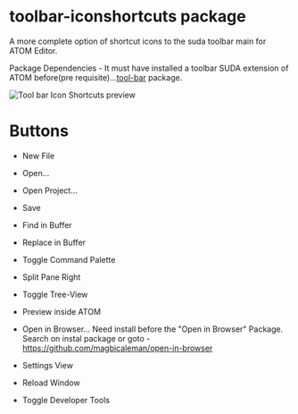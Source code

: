 # toolbar-iconshortcuts package

A more complete option of shortcut icons to the suda toolbar main for ATOM Editor.

Package Dependencies - It must have installed a toolbar SUDA extension of ATOM before(pre requisite)...[tool-bar](https://atom.io/packages/tool-bar) package.

![Tool bar Icon Shortcuts preview](http://www.thiagolucio.com.br/images/toolbar-iconshortcuts.jpg)

# Buttons

* New File
* Open...
* Open Project...
* Save
* Find in Buffer
* Replace in Buffer
* Toggle Command Palette

* Split Pane Right
* Toggle Tree-View
* Preview inside ATOM
* Open in Browser... Need install before the "Open in Browser" Package. Search on instal package or goto - https://github.com/magbicaleman/open-in-browser

* Settings View
* Reload Window
* Toggle Developer Tools
